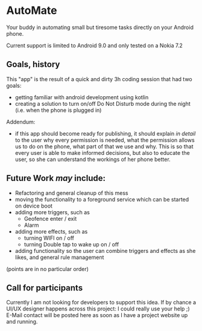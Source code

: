 # AutoMate
Your buddy in automating small but tiresome tasks directly on your Android phone.

Current support is limited to Android 9.0 and only tested on a Nokia 7.2

## Goals, history
This "app" is the result of a quick and dirty 3h coding session that had two goals:
* getting familiar with android development using kotlin
* creating a solution to turn on/off Do Not Disturb mode during the night (i.e. when the phone is plugged in)

Addendum:
* if this app should become ready for publishing, it should explain _in detail_ to the user why every permission is 
needed, what the permission allows us to do on the phone, what part of that we use and why. This is so that every user
is able to make informed decisions, but also to educate the user, so she can understand the workings of her phone better.

## Future Work _may_ include:
* Refactoring and general cleanup of this mess
* moving the functionality to a foreground service which can be started on device boot
* adding more triggers, such as
	* Geofence enter / exit
	* Alarm
* adding more effects, such as
	* turning WIFI on / off
	* turning Double tap to wake up on / off
* adding functionality so the user can combine triggers and effects as she likes, and general rule management

(points are in no particular order)  

## Call for participants
Currently I am not looking for developers to support this idea.
If by chance a UI/UX designer happens across this project: I could really use your help ;)
E-Mail contact will be posted here as soon as I have a project website up and running.